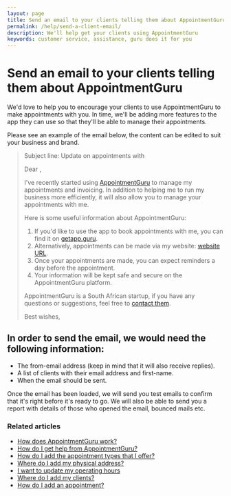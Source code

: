 ```yaml
---
layout: page
title: Send an email to your clients telling them about AppointmentGuru
permalink: /help/send-a-client-email/
description: We'll help get your clients using AppointmentGuru
keywords: customer service, assistance, guru does it for you
---
```


# Send an email to your clients telling them about AppointmentGuru

We'd love to help you to encourage your clients to use AppointmentGuru to make appointments with you. In time, we'll be adding more features to the app they can use so that they'll be able to manage their appointments.

Please see an example of the email below, the content can be edited to suit your business and brand.

> Subject line: Update on appointments with <mypracticename>
>
> Dear <clientfirstname>,
>
> I've recently started using [AppointmentGuru](https://appointmentguru.co/) to manage my appointments and invoicing. In addition to helping me to run my business more efficiently, it will also allow you to manage your appointments with me.
>
> Here is some useful information about AppointmentGuru:
>
> 1. If you'd like to use the app to book appointments with me, you can find it on [getapp.guru](http://www.getapp.guru/).
> 2. Alternatively, appointments can be made via my website: [website URL]().
> 3. Once your appointments are made, you can expect reminders a day before the appointment.
> 4. Your information will be kept safe and secure on the AppointmentGuru platform.
>
> AppointmentGuru is a South African startup, if you have any questions or suggestions, feel free to [contact them](mailto:support@appointmentguru.co).
>
> Best wishes,  
> <myname>

## In order to send the email, we would need the following information:

* The from-email address (keep in mind that it will also receive replies).
* A list of clients with their email address and first-name.
* When the email should be sent.

Once the email has been loaded, we will send you test emails to confirm that it's right before it's ready to go. We will also be able to send you a report with details of those who opened the email, bounced mails etc.

### Related articles

* [How does AppointmentGuru work?](/help/how-does-appointmentguru-work)
* [How do I get help from AppointmentGuru?](/help/how-do-I-get-help)
* [How do I add the appointment types that I offer?](/help/add-appointment-types)
* [Where do I add my physical address?](/help/add-address)
* [I want to update my operating hours](/help/update-operating-hours)
* [Where do I add my clients?](/help/add-clients)
* [How do I add an appointment?](/help/add-an-appointment)
